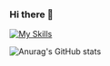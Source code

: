 ### Hi there 👋

[![My Skills](https://skillicons.dev/icons?i=dart,flutter,kotlin,java,androidstudio,docker,rust,axium)](https://skillicons.dev)

![Anurag's GitHub stats](https://github-readme-stats.vercel.app/api?username=mozomig&show=prs_merged,prs_merged_percentage&theme=merko&show_icons=true&hide=stars)

